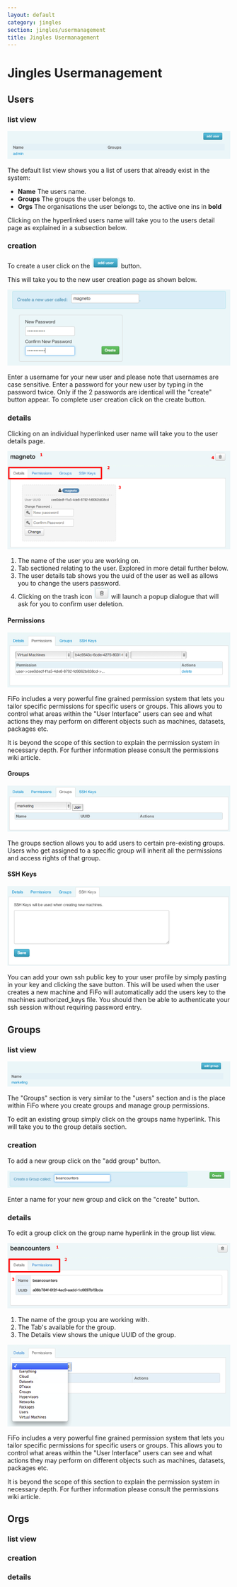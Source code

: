 ```yaml
---
layout: default
category: jingles
section: jingles/usermanagement
title: Jingles Usermanagement
---
```

# Jingles Usermanagement

## Users<a id="users"></a>

### list view<a id="user-list"></a>

![](/assets/img/jingles/users01.png)

The default list view shows you a list of users that already exist in the system:

- **Name** The users name.
- **Groups**  The groups the user belongs to.
- **Orgs**  The organisations the user belongs to, the active one ins in **bold**

Clicking on the hyperlinked users name will take you to the users detail page as explained in a subsection below.

### creation<a id="user-new"></a>

To create a user click on the ![add user](/assets/img/jingles/users-add.png) button.

This will take you to the new user creation page as shown below.

![](/assets/img/jingles/users02.png)

Enter a username for your new user and please note that usernames are case sensitive. Enter a password for your new user by typing in the password twice. Only if the 2 passwords are identical will the "create" button appear. To complete user creation click on the create button.

### details<a id="user-details"></a>

Clicking on an individual hyperlinked user name will take you to the user details page.

![](/assets/img/jingles/users03.png)

1. The name of the user you are working on.
2. Tab sectioned relating to the user. Explored in more detail further below.
3. The user details tab shows you the uuid of the user as well as allows you to change the users password.
4. Clicking on the trash icon ![delete user](/assets/img/jingles/users-delete.png) will launch a popup dialogue that will ask for you to confirm user deletion.

#### Permissions

![](/assets/img/jingles/users04.png)

FiFo includes a very powerful fine grained permission system that lets you tailor specific permissions for specific users or groups. This allows you to control what areas within the "User Interface" users can see and what actions they may perform on different objects such as machines, datasets, packages etc.

It is beyond the scope of this section to explain the permission system in necessary depth. For further information please consult the permissions wiki article.

#### Groups

![](/assets/img/jingles/users05.png)

The groups section allows you to add users to certain pre-existing groups. Users who get assigned to a specific group will inherit all the permissions and access rights of that group.

#### SSH Keys

![](/assets/img/jingles/users06.png)

You can add your own ssh public key to your user profile by simply pasting in your key and clicking the save button. This will be used when the user creates a new machine and FiFo will automatically add the users key to the machines authorized_keys file. You should then be able to authenticate your ssh session without requiring password entry.

## Groups<a id="groups"></a>

### list view<a id="group-list"></a>

![](/assets/img/jingles/groups01.png)

The "Groups" section is very similar to the "users" section and is the place within FiFo where you create groups and manage group permissions.

To edit an existing group simply click on the groups name hyperlink. This will take you to the group details section.

### creation<a id="group-new"></a>

To add a new group click on the "add group" button.

![](/assets/img/jingles/groups02.png)

Enter a name for your new group and click on the "create" button.

### details<a id="group-details"></a>

To edit a group click on the group name hyperlink in the group list view.

![](/assets/img/jingles/groups03.png)

1. The name of the group you are working with.
2. The Tab's available for the group.
3. The Details view shows the unique UUID of the group.

![](/assets/img/jingles/groups04.png)

FiFo includes a very powerful fine grained permission system that lets you tailor specific permissions for specific users or groups. This allows you to control what areas within the "User Interface" users can see and what actions they may perform on different objects such as machines, datasets, packages etc.

It is beyond the scope of this section to explain the permission system in necessary depth. For further information please consult the permissions wiki article.

## Orgs<a id="orgs"></a>

### list view<a id="orgs-list"></a>


### creation<a id="orgs-create"></a>

### details<a id="orgs-details"></a>
